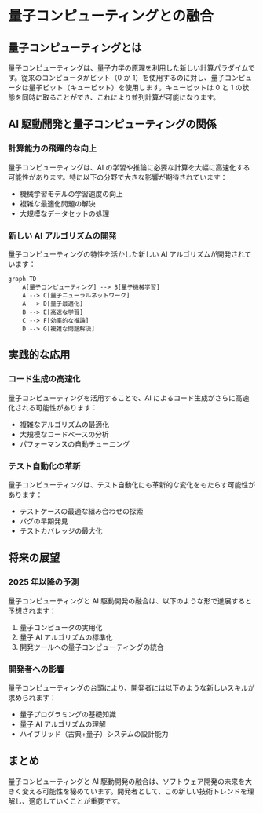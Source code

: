 # 量子コンピューティングとの融合

## 量子コンピューティングとは

量子コンピューティングは、量子力学の原理を利用した新しい計算パラダイムです。従来のコンピュータがビット（0 か 1）を使用するのに対し、量子コンピュータは量子ビット（キュービット）を使用します。キュービットは 0 と 1 の状態を同時に取ることができ、これにより並列計算が可能になります。

## AI 駆動開発と量子コンピューティングの関係

### 計算能力の飛躍的な向上

量子コンピューティングは、AI の学習や推論に必要な計算を大幅に高速化する可能性があります。特に以下の分野で大きな影響が期待されています：

- 機械学習モデルの学習速度の向上
- 複雑な最適化問題の解決
- 大規模なデータセットの処理

### 新しい AI アルゴリズムの開発

量子コンピューティングの特性を活かした新しい AI アルゴリズムが開発されています：

```mermaid
graph TD
    A[量子コンピューティング] --> B[量子機械学習]
    A --> C[量子ニューラルネットワーク]
    A --> D[量子最適化]
    B --> E[高速な学習]
    C --> F[効率的な推論]
    D --> G[複雑な問題解決]
```

## 実践的な応用

### コード生成の高速化

量子コンピューティングを活用することで、AI によるコード生成がさらに高速化される可能性があります：

- 複雑なアルゴリズムの最適化
- 大規模なコードベースの分析
- パフォーマンスの自動チューニング

### テスト自動化の革新

量子コンピューティングは、テスト自動化にも革新的な変化をもたらす可能性があります：

- テストケースの最適な組み合わせの探索
- バグの早期発見
- テストカバレッジの最大化

## 将来の展望

### 2025 年以降の予測

量子コンピューティングと AI 駆動開発の融合は、以下のような形で進展すると予想されます：

1. 量子コンピュータの実用化
2. 量子 AI アルゴリズムの標準化
3. 開発ツールへの量子コンピューティングの統合

### 開発者への影響

量子コンピューティングの台頭により、開発者には以下のような新しいスキルが求められます：

- 量子プログラミングの基礎知識
- 量子 AI アルゴリズムの理解
- ハイブリッド（古典+量子）システムの設計能力

## まとめ

量子コンピューティングと AI 駆動開発の融合は、ソフトウェア開発の未来を大きく変える可能性を秘めています。開発者として、この新しい技術トレンドを理解し、適応していくことが重要です。
